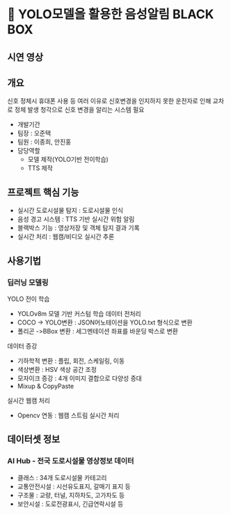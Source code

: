 # 🧃 YOLO모델을 활용한 음성알림 BLACK BOX

## 시연 영상


## 개요
신호 정체시 휴대폰 사용 등 여러 이유로 신호변경을 인지하지 못한 운전자로 인해 교차로 정체 발생
청각으로 신호 변경을 알리는 시스템 필요

- 개발기간
- 팀장 : 오준택
- 팀원 : 이종희, 안진홍
- 담당역할
  - 모델 제작(YOLO기반 전이학습)
  - TTS 제작

## 프로젝트 핵심 기능
- 실시간 도로시설물 탐지 : 도로시설물 인식
- 음성 경고 시스템 : TTS 기반 실시간 위험 알림
- 블랙박스 기능 : 영상저장 및 객체 탐지 결과 기록
- 실시간 처리 : 웹캠/비디오 실시간 추론

## 사용기법
### 딥러닝 모델링
YOLO 전이 학습
- YOLOv8m 모델 기반 커스텀 학습
데이터 전처리
- COCO -> YOLO변환 : JSON어노테이션을 YOLO.txt 형식으로 변환
- 폴리곤 ->BBox 변환 : 세그멘테이션 좌표를 바운딩 박스로 변환

데이터 증강
- 기하학적 변환 : 플립, 회전, 스케일링, 이동
- 색상변환 : HSV 색상 공간 조정
- 모자이크 증강 : 4개 이미지 결합으로 다양성 증대
- Mixup & CopyPaste 

실시간 웹캠 처리
- Opencv 연동 : 웹캠 스트림 실시간 처리

## 데이터셋 정보
### AI Hub - 전국 도로시설물 영상정보 데이터
- 클래스 : 34개 도로시설물 카테고리
- 교통안전시설 : 시선유도표지, 갈매기 표지 등
- 구조물 : 교량, 터널, 지하차도, 고가차도 등
- 보안시설 : 도로전광표시, 긴급연락시설 등

